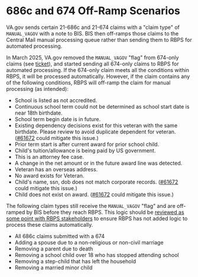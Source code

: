# 686c and 674 Off-Ramp Scenarios

VA.gov sends certain 21-686c and 21-674 claims with a "claim type" of `MANUAL_VAGOV` with a note to BIS. BIS then off-ramps those claims to the Central Mail manual processing queue rather than sending them to RBPS for automated processing.

In March 2025, VA.gov removed the `MANUAL_VAGOV` "flag" from 674-only claims (see [ticket](https://github.com/department-of-veterans-affairs/va.gov-team/issues/97875)), and started sending all 674-only claims to RBPS for automated processing. If the 674-only claim meets all the conditions within RBPS, it will be processed automatically. However, if the claim contains any of the following conditions, RBPS will off-ramp the claim for manual processing (as intended):
   - School is listed as not accredited.
   - Continuous school term could not be determined as school start date is near 18th birthdate.
   - School term begin date is in future.
   - Existing dependency decisions exist for this veteran with the same birthdate. Please review to avoid duplicate dependent for veteran. ([#61672](https://github.com/department-of-veterans-affairs/va.gov-team/issues/61672) could mitigate this issue.)
   - Prior term start is after current award for prior school child.
   - Child's tuition/allowance is being paid by US government.
   - This is an attorney fee case.
   - A change in the net amount or in the future award line was detected.
   - Veteran has an overseas address.
   - No award exists for Veteran.
   - Child's name, ssn, dob does not match corporate records. ([#61672](https://github.com/department-of-veterans-affairs/va.gov-team/issues/61672) could mitigate this issue.)
   - Child does not exist on award. ([#61672](https://github.com/department-of-veterans-affairs/va.gov-team/issues/61672) could mitigate this issue.)

The following claim types still receive the `MANUAL_VAGOV` "flag" and are off-ramped by BIS before they reach RBPS. This logic should be [reviewed as some point with RBPS stakeholders](https://github.com/department-of-veterans-affairs/va.gov-team/issues/89907) to ensure RBPS has not added logic to process these claims automatically.
- All 686c claims submitted with a 674
- Adding a spouse due to a non-religious or non-civil marriage
- Removing a parent due to death
- Removing a school child over 18 who has stopped attending school
- Removing a step-child that has left the household
- Removing a married minor child


